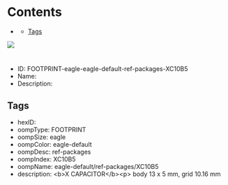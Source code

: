 



Contents
========

* [](#)
	* [Tags](#tags)
  
![][im]
# 

- ID: FOOTPRINT-eagle-eagle-default-ref-packages-XC10B5
- Name: 
- Description: 

## Tags

- hexID: 
- oompType: FOOTPRINT
- oompSize: eagle
- oompColor: eagle-default
- oompDesc: ref-packages
- oompIndex: XC10B5
- oompName: eagle-default/ref-packages/XC10B5
- description: &lt;b&gt;X CAPACITOR&lt;/b&gt;&lt;p&gt;&#xD;
body 13 x 5 mm, grid 10.16 mm



[im]: image.png
